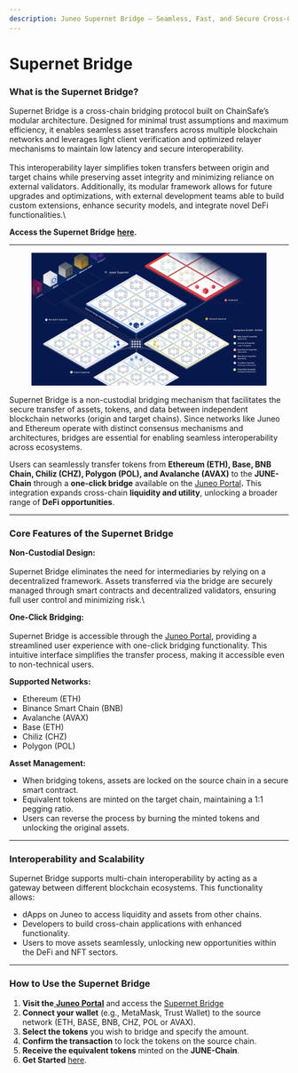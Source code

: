 ```yaml
---
description: Juneo Supernet Bridge – Seamless, Fast, and Secure Cross-Chain Transfers
---
```


# Supernet Bridge

### What is the Supernet Bridge?

Supernet Bridge is a cross-chain bridging protocol built on ChainSafe’s modular architecture. Designed for minimal trust assumptions and maximum efficiency, it enables seamless asset transfers across multiple blockchain networks and leverages light client verification and optimized relayer mechanisms to maintain low latency and secure interoperability.\
\
This interoperability layer simplifies token transfers between origin and target chains while preserving asset integrity and minimizing reliance on external validators. Additionally, its modular framework allows for future upgrades and optimizations, with external development teams able to build custom extensions, enhance security models, and integrate novel DeFi functionalities.\


**Access the Supernet Bridge** [**here**](https://supernetbridge.io/)**.**

***

<figure><img src="../.gitbook/assets/supernet-bridge (1).jpg" alt=""><figcaption></figcaption></figure>

Supernet Bridge is a non-custodial bridging mechanism that facilitates the secure transfer of assets, tokens, and data between independent blockchain networks (origin and target chains). Since networks like Juneo and Ethereum operate with distinct consensus mechanisms and architectures, bridges are essential for enabling seamless interoperability across ecosystems.

Users can seamlessly transfer tokens from **Ethereum (ETH), Base, BNB Chain, Chiliz (CHZ), Polygon (POL), and Avalanche (AVAX)** to the **JUNE-Chain** through a **one-click bridge** available on the [Juneo Portal](https://portal.juneo.com/flashpass)**.** This integration expands cross-chain **liquidity and utility**, unlocking a broader range of **DeFi opportunities**.

***

### Core Features of the Supernet Bridge



**Non-Custodial Design:**\
\
Supernet Bridge eliminates the need for intermediaries by relying on a decentralized framework. Assets transferred via the bridge are securely managed through smart contracts and decentralized validators, ensuring full user control and minimizing risk.\


**One-Click Bridging:**\
\
Supernet Bridge is accessible through the [Juneo Portal](https://portal.juneo.com/flashpass), providing a streamlined user experience with one-click bridging functionality. This intuitive interface simplifies the transfer process, making it accessible even to non-technical users.



**Supported Networks:**

* Ethereum (ETH)
* Binance Smart Chain (BNB)
* Avalanche (AVAX)
* Base (ETH)
* Chiliz (CHZ)
* Polygon (POL)



**Asset Management:**

* When bridging tokens, assets are locked on the source chain in a secure smart contract.
* Equivalent tokens are minted on the target chain, maintaining a 1:1 pegging ratio.
* Users can reverse the process by burning the minted tokens and unlocking the original assets.

***

### Interoperability and Scalability

Supernet Bridge supports multi-chain interoperability by acting as a gateway between different blockchain ecosystems. This functionality allows:



* dApps on Juneo to access liquidity and assets from other chains.
* Developers to build cross-chain applications with enhanced functionality.
* Users to move assets seamlessly, unlocking new opportunities within the DeFi and NFT sectors.

***

### How to Use the Supernet Bridge

1. **Visit the**[ **Juneo Portal**](https://portal.juneo.com/flashpass) and access the [Supernet Bridge](https://supernetbridge.io/)
2. **Connect your wallet** (e.g., MetaMask, Trust Wallet) to the source network (ETH, BASE, BNB, CHZ, POL or AVAX).
3. **Select the tokens** you wish to bridge and specify the amount.
4. **Confirm the transaction** to lock the tokens on the source chain.
5. **Receive the equivalent tokens** minted on the **JUNE-Chain**.
6. **Get Started** [here](get-started.md).
